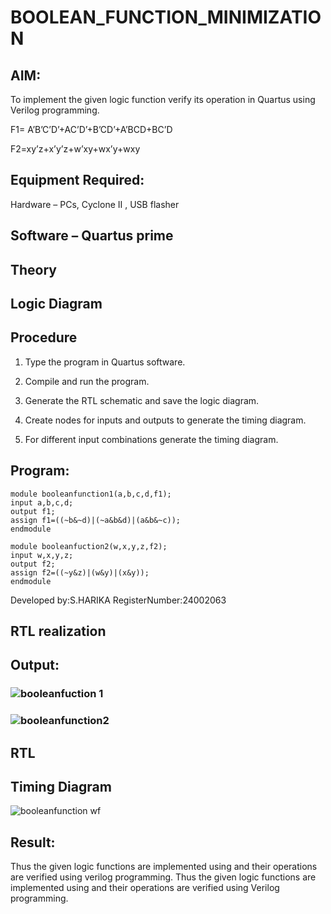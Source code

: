 # BOOLEAN_FUNCTION_MINIMIZATION

## **AIM:**

To implement the given logic function verify its operation in Quartus using Verilog programming.

F1= A’B’C’D’+AC’D’+B’CD’+A’BCD+BC’D 

F2=xy’z+x’y’z+w’xy+wx’y+wxy

## **Equipment Required:**

Hardware – PCs, Cyclone II , USB flasher

## **Software – Quartus prime**

## **Theory**

## **Logic Diagram**

## **Procedure**

1.	Type the program in Quartus software.

2.	Compile and run the program.

3.	Generate the RTL schematic and save the logic diagram.

4.	Create nodes for inputs and outputs to generate the timing diagram.

5.	For different input combinations generate the timing diagram.


## **Program:**
```
module booleanfunction1(a,b,c,d,f1);
input a,b,c,d;
output f1;
assign f1=((~b&~d)|(~a&b&d)|(a&b&~c));
endmodule

module booleanfuction2(w,x,y,z,f2);
input w,x,y,z;
output f2;
assign f2=((~y&z)|(w&y)|(x&y));
endmodule 
```

Developed by:S.HARIKA
RegisterNumber:24002063


## **RTL realization**

## **Output:**
### ![booleanfuction 1](https://github.com/user-attachments/assets/5ce71298-2b51-4bfa-9970-e122ede77ea4)

### ![booleanfunction2](https://github.com/user-attachments/assets/02bcd197-1148-4255-89c7-96063fef7283)

## **RTL**

## **Timing Diagram**
![booleanfunction wf](https://github.com/user-attachments/assets/64605eb1-a8c6-4ec1-ae0f-a624df5016cd)

## **Result:**
Thus the given logic functions are implemented using and their operations are verified using verilog programming.
Thus the given logic functions are implemented using and their operations are verified using Verilog programming.

